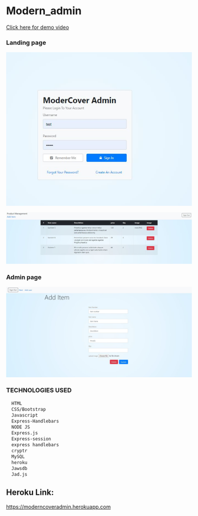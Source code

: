 # Modern_admin


[ Click here for demo video ](https://github.com/etabdi/Moderncover_admin/blob/master/app/public/img/main.JPG)

### Landing page
    
   ![Alt Text](https://github.com/etabdi/Moderncover_admin/blob/master/app/public/img/main.JPG)
    
    
    
   ![Alt Text](https://github.com/etabdi/Moderncover_admin/blob/master/app/public/img/product_manager.JPG)

### Admin  page

  ![Alt Text](https://github.com/etabdi/Moderncover_admin/blob/master/app/public/img/add_item.JPG)
   
     




 ### TECHNOLOGIES USED

      HTML
      CSS/Bootstrap
      Javascript
      Express-Handlebars
      NODE JS   
      Express.js
      Express-session
      express handlebars
      cryptr 
      MySQL 
      heroku
      Jawsdb
      Jad.js   
    
## Heroku Link:
https://moderncoveradmin.herokuapp.com
